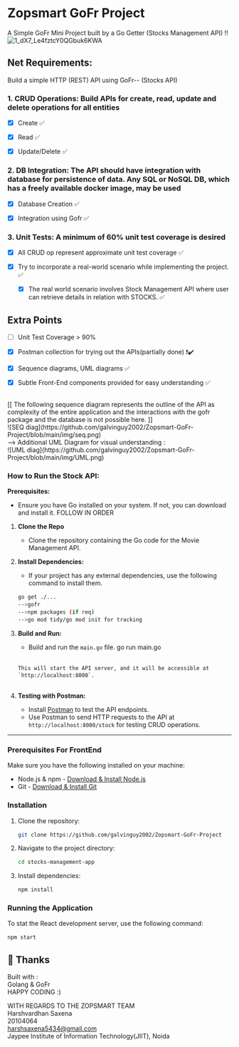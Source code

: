 # Zopsmart GoFr Project
 A Simple GoFr Mini Project built by a Go Getter (Stocks Management API) !! ![1_dX7_Le4fztcY0QGbuk6KWA](https://github.com/galvinguy2002/Zopsmart-GoFr-Project/assets/119154626/8f2ec3d7-e5b2-4bfd-a119-ea370324247a)


 ## Net Requirements:
Build a simple HTTP (REST) API using GoFr-- (Stocks API)
### 1. CRUD Operations: Build APIs for create, read, update and delete operations for all entities
  - [x] Create :white_check_mark:
        
  - [x] Read :white_check_mark:
        
  - [x] Update/Delete :white_check_mark:
  

### 2. DB Integration: The API should have integration with database for persistence of data. Any SQL or NoSQL DB, which has a freely available docker image, may be used
  - [x] Database Creation :white_check_mark:
        
  - [x] Integration using Gofr :white_check_mark:
  

### 3. Unit Tests: A minimum of 60% unit test coverage is desired
- [x] All CRUD op represent approximate unit test coverage :white_check_mark:

- [x] Try to incorporate a real-world scenario while implementing the project. :white_check_mark:
      
    - [x] The real world scenario involves Stock Management API where user can retrieve details in relation with STOCKS. :white_check_mark:
## Extra Points

- [ ] Unit Test Coverage > 90%
      
- [x] Postman collection for trying out the APIs(partially done) :heavy_exclamation_mark::heavy_check_mark:
      
- [x] Sequence diagrams, UML diagrams :white_check_mark:

- [x] Subtle Front-End components provided for easy understanding :white_check_mark:
 <br>
[[ The following sequence diagram represents the outline of the API as complexity of the entire application and the interactions with the gofr package and the database is not possible here. ]] <br>
![SEQ diag](https://github.com/galvinguy2002/Zopsmart-GoFr-Project/blob/main/img/seq.png)

 <br>
--> Additional UML Diagram for visual understanding : <br>
![UML diag](https://github.com/galvinguy2002/Zopsmart-GoFr-Project/blob/main/img/UML.png)

### How to Run the Stock API:

**Prerequisites:**
- Ensure you have Go installed on your system. If not, you can download and install it.
FOLLOW IN ORDER
1. **Clone the Repo**
   - Clone the repository containing the Go code for the Movie Management API.

2. **Install Dependencies:**
   - If your project has any external dependencies, use the following command to install them.
   ```bash
   go get ./...
   -->gofr
   -->npm packages (if req)
   -->go mod tidy/go mod init for tracking
   ```
   
3. **Build and Run:**
   - Build and run the `main.go` file.
  go run main.go
   ```
   
   This will start the API server, and it will be accessible at `http://localhost:8000`.


6. **Testing with Postman:**
   - Install [Postman](https://www.postman.com/) to test the API endpoints.
   - Use Postman to send HTTP requests to the API at `http://localhost:8000/stock` for testing CRUD operations.

----------------------------------------------------------------------------------------------------------------------------------------------
### Prerequisites For FrontEnd
Make sure you have the following installed on your machine:
- Node.js & npm - [Download & Install Node.js](https://nodejs.org/)
- Git - [Download & Install Git](https://git-scm.com/)
### Installation
1. Clone the repository:

    ```bash
    git clone https://github.com/galvinguy2002/Zopsmart-GoFr-Project
    ```

2. Navigate to the project directory:

    ```bash
    cd stocks-management-app
    ```
3. Install dependencies:

    ```bash
    npm install
    ```
### Running the Application
To stat the React development server, use the following command:

```bash
npm start
 ```

## 🎉 Thanks

Built with : <br>
Golang & GoFr <br>
HAPPY CODING :) <br>

WITH REGARDS TO THE ZOPSMART TEAM <br>
Harshvardhan Saxena <br>
20104064 <br>
harshsaxena5434@gmail.com <br>
Jaypee Institute of Information Technology(JIIT), Noida
